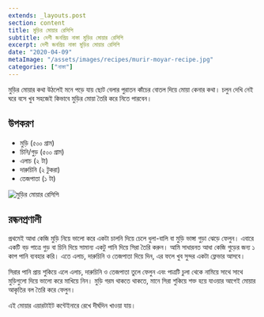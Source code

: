 ```yaml
---
extends: _layouts.post
section: content
title: মুড়ির মোয়ার রেসিপি
subtitle: দেশী জনপ্রিয় নাস্তা মুড়ির মোয়ার রেসিপি
excerpt: দেশী জনপ্রিয় নাস্তা মুড়ির মোয়ার রেসিপি
date: "2020-04-09"
metaImage: "/assets/images/recipes/murir-moyar-recipe.jpg"
categories: ["নাস্তা"]
---
```


মুড়ির মোয়ার কথা উঠলেই মনে পড়ে যায় ছোট বেলার পুরাতন কাঁচের বোতল দিয়ে মোয়া কেনার কথা। চলুন দেখি নেই
ঘরে বসে খুব সহজেই কিভাবে মুড়ির মোয়া তৈরি করে নিতে পারবেন।

## উপকরণ

- মুড়ি (৫০০ গ্রাম)
- চিনি/গুড় (৫০০ গ্রাম)
- এলাচ (২ টা)
- দারুচিনি (২ টুকরা)
- তেজপাতা (১ টা)

![মুড়ির মোয়ার রেসিপি](/assets/images/recipes/murir-moyar-recipe.jpg)

## রন্ধনপ্রণালী

প্রথমেই আধা কেজি মুড়ি নিয়ে ভালো করে একটা চালনি দিয়ে চেলে ধুলা-বালি বা মুড়ি ভাঙ্গা গুড়া ঝেড়ে ফেলুন। এবারে
একটি বড় পাত্রে গুড় বা চিনি দিয়ে সামান্য একটু পানি দিয়ে সিরা তৈরি করুন। আমি সাধারনত আধা কেজি গুড়ের জন্য
১ কাপ পানি ব্যবহার করি। এতে এলাচ, দারুচিনি ও তেজপাতা দিয়ে দিন, এর ফলে খুব সুন্দর একটা ফ্লেভার আসবে।

সিরার পানি প্রায় শুকিয়ে এলে এলাচ, দারুচিনি ও তেজপাতা তুলে ফেলুন এবং পাত্রটি চুলা থেকে নামিয়ে সাথে সাথে
মুড়িগুলো দিয়ে ভালো করে মাখিয়ে নিন। মুড়ি গরম থাকতে থাকতে, মানে সিরা শুকিয়ে শক্ত হয়ে যাওয়ার আগেই মোয়ার
আকৃতির বল তৈরি করে ফেলুন।

এই মোয়ার এয়ারটাইট কন্টেইনারে রেখে দীর্ঘদিন খাওয়া যায়।
